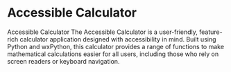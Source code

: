 # Accessible Calculator
 Accessible Calculator The Accessible Calculator is a user-friendly, feature-rich calculator application designed with accessibility in mind. Built using Python and wxPython, this calculator provides a range of functions to make mathematical calculations easier for all users, including those who rely on screen readers or keyboard navigation.
